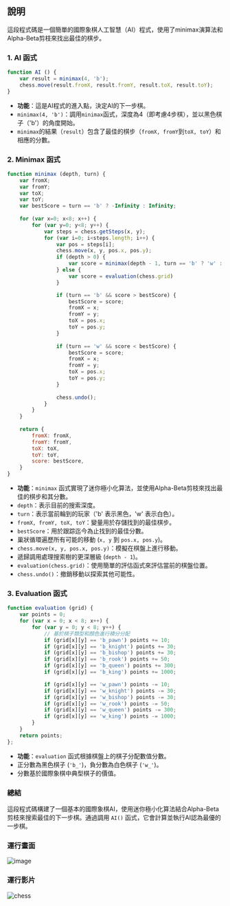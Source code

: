 ## 說明
這段程式碼是一個簡單的國際象棋人工智慧（AI）程式，使用了minimax演算法和Alpha-Beta剪枝來找出最佳的棋步。

### 1. AI 函式
```javascript
function AI () {
    var result = minimax(4, 'b');
    chess.move(result.fromX, result.fromY, result.toX, result.toY);
}
```
- **功能**：這是AI程式的進入點，決定AI的下一步棋。
- `minimax(4, 'b')`：調用`minimax`函式，深度為4（即考慮4步棋），並以黑色棋子（'b'）的角度開始。
- `minimax`的結果（`result`）包含了最佳的棋步（`fromX, fromY`到`toX, toY`）和相應的分數。

### 2. Minimax 函式
```javascript
function minimax (depth, turn) {
    var fromX;
    var fromY;
    var toX;
    var toY;
    var bestScore = turn == 'b' ? -Infinity : Infinity;
    
    for (var x=0; x<8; x++) {
        for (var y=0; y<8; y++) {
            var steps = chess.getSteps(x, y);
            for (var i=0; i<steps.length; i++) {
                var pos = steps[i];
                chess.move(x, y, pos.x, pos.y);
                if (depth > 0) {
                    var score = minimax(depth - 1, turn == 'b' ? 'w' : 'b').score;
                } else {
                    var score = evaluation(chess.grid)
                }

                if (turn == 'b' && score > bestScore) {
                    bestScore = score;
                    fromX = x;
                    fromY = y;
                    toX = pos.x;
                    toY = pos.y;
                }
                
                if (turn == 'w' && score < bestScore) {
                    bestScore = score;
                    fromX = x;
                    fromY = y;
                    toX = pos.x;
                    toY = pos.y;
                }
    
                chess.undo();
            }
        }
    }
    
    return {
        fromX: fromX,
        fromY: fromY,
        toX: toX,
        toY: toY,
        score: bestScore,
    }
}
```
- **功能**：`minimax` 函式實現了迷你極小化算法，並使用Alpha-Beta剪枝來找出最佳的棋步和其分數。
- `depth`：表示目前的搜索深度。
- `turn`：表示當前輪到的玩家（'b' 表示黑色，'w' 表示白色）。
- `fromX, fromY, toX, toY`：變量用於存儲找到的最佳棋步。
- `bestScore`：用於跟踪迄今為止找到的最佳分數。
- 巢狀循環遍歷所有可能的移動 (`x, y` 到 `pos.x, pos.y`)。
- `chess.move(x, y, pos.x, pos.y)`：模擬在棋盤上進行移動。
- 遞歸調用處理搜索樹的更深層級 (`depth - 1`)。
- `evaluation(chess.grid)`：使用簡單的評估函式來評估當前的棋盤位置。
- `chess.undo()`：撤銷移動以探索其他可能性。

### 3. Evaluation 函式
```javascript
function evaluation (grid) {
    var points = 0;
    for (var x = 0; x < 8; x++) {
        for (var y = 0; y < 8; y++) {
            // 基於棋子類型和顏色進行積分分配
            if (grid[x][y] == 'b_pawn') points += 10;
            if (grid[x][y] == 'b_knight') points += 30;
            if (grid[x][y] == 'b_bishop') points += 30;
            if (grid[x][y] == 'b_rook') points += 50;
            if (grid[x][y] == 'b_queen') points += 300;
            if (grid[x][y] == 'b_king') points += 1000;

            if (grid[x][y] == 'w_pawn') points -= 10;
            if (grid[x][y] == 'w_knight') points -= 30;
            if (grid[x][y] == 'w_bishop') points -= 30;
            if (grid[x][y] == 'w_rook') points -= 50;
            if (grid[x][y] == 'w_queen') points -= 300;
            if (grid[x][y] == 'w_king') points -= 1000;
        }
    }
    return points;
};
```
- **功能**：`evaluation` 函式根據棋盤上的棋子分配數值分數。
- 正分數為黑色棋子 (`'b_'`)，負分數為白色棋子 (`'w_'`)。
- 分數基於國際象棋中典型棋子的價值。

### 總結
這段程式碼構建了一個基本的國際象棋AI，使用迷你極小化算法結合Alpha-Beta剪枝來搜索最佳的下一步棋。通過調用 `AI()` 函式，它會計算並執行AI認為最優的一步棋。


### 運行畫面
![image](https://github.com/tom71012/ai/assets/94054937/7682e341-0137-488c-969a-2163af2c3a6c)

### 運行影片

![chess](https://hackmd.io/_uploads/S1PfoAaS0.gif)

